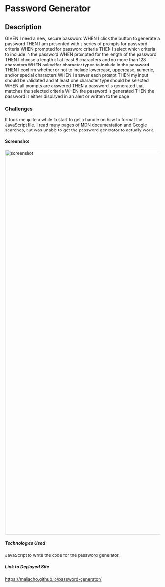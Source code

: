 # Password Generator

## Description
GIVEN I need a new, secure password
WHEN I click the button to generate a password
THEN I am presented with a series of prompts for password criteria
WHEN prompted for password criteria
THEN I select which criteria to include in the password
WHEN prompted for the length of the password
THEN I choose a length of at least 8 characters and no more than 128 characters
WHEN asked for character types to include in the password
THEN I confirm whether or not to include lowercase, uppercase, numeric, and/or special characters
WHEN I answer each prompt
THEN my input should be validated and at least one character type should be selected
WHEN all prompts are answered
THEN a password is generated that matches the selected criteria
WHEN the password is generated
THEN the password is either displayed in an alert or written to the page

### Challenges
It took me quite a while to start to get a handle on how to format the JavaScript file. I read many pages of MDN documentation and Google searches, but was unable to get the password generator to actually work. 

#### Screenshot
<img width="1250" alt="screenshot" src="https://github.com/maliacho/password-generator/assets/141271179/e04b21fe-8e30-4800-ab83-ad1057824f85">

##### Technologies Used
JavaScript to write the code for the password generator.


##### Link to Deployed Site
https://maliacho.github.io/password-generator/


